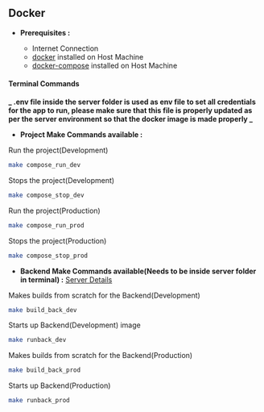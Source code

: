 ## Docker

- **Prerequisites :**

  - Internet Connection
  - [docker](https://www.docker.com/) installed on Host Machine
  - [docker-compose](https://docs.docker.com/compose/) installed on Host Machine

#### Terminal Commands

**_ .env file inside the server folder is used as env file to set all credentials for the app to run, please make sure that this file is properly updated as per the server environment so that the docker image is made properly _**

- **Project Make Commands available :**

Run the project(Development)

```sh
make compose_run_dev
```

Stops the project(Development)

```sh
make compose_stop_dev
```

Run the project(Production)

```sh
make compose_run_prod
```

Stops the project(Production)

```sh
make compose_stop_prod
```

- **Backend Make Commands available(Needs to be inside server folder in terminal) :**
  [Server Details](https://github.com/rd67/weather/tree/master/readme/Server.md)

Makes builds from scratch for the Backend(Development)

```sh
make build_back_dev
```

Starts up Backend(Development) image

```sh
make runback_dev
```

Makes builds from scratch for the Backend(Production)

```sh
make build_back_prod
```

Starts up Backend(Production)

```sh
make runback_prod
```
